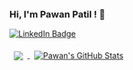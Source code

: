 ### Hi, I'm Pawan Patil ! 👋<br>

[![LinkedIn Badge](https://img.shields.io/badge/LinkedIn-Profile-informational?style=flat&logo=linkedin&logoColor=white&color=0D76A8)](https://www.linkedin.com/in/pawan-kishor-patil/)



<a href="https://github.com/PawanPatil19">
  <img align="center" style="margin:0.5rem" src="https://github-readme-stats.vercel.app/api/top-langs/?username=PawanPatil19&hide=html,css&title_color=ffffff&text_color=c9cacc&icon_color=4AB197&bg_color=1A2B34" />
</a>

<a href="https://github.com/PawanPatil19">
  <img align="center" style="margin:0.5rem" src="https://github-readme-stats.vercel.app/api?username=PawanPatil19&show_icons=true&line_height=27&count_private=true&title_color=ffffff&text_color=c9cacc&icon_color=4AB097&bg_color=1A2B34" alt="Pawan's GitHub Stats" />
</a>
